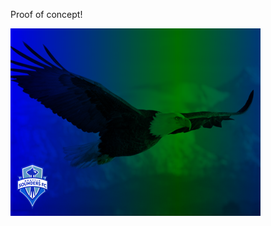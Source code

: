Proof of concept!

![](https://github.com/ianmitchell/canvas-avatar/blob/master/example_output.png)
